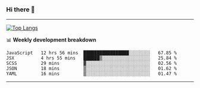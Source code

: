 ### Hi there 👋

-------
[![Top Langs](https://github-readme-stats.vercel.app/api/top-langs/?username=ashish-r)](https://github.com/anuraghazra/github-readme-stats)

📊 **Weekly development breakdown**
<!--START_SECTION:waka-->
```text
JavaScript   12 hrs 56 mins  █████████████████░░░░░░░░   67.85 % 
JSX          4 hrs 55 mins   ██████▒░░░░░░░░░░░░░░░░░░   25.84 % 
SCSS         29 mins         ▓░░░░░░░░░░░░░░░░░░░░░░░░   02.56 % 
JSON         18 mins         ▒░░░░░░░░░░░░░░░░░░░░░░░░   01.62 % 
YAML         16 mins         ▒░░░░░░░░░░░░░░░░░░░░░░░░   01.47 % 
```
<!--END_SECTION:waka-->
-------

<!--
**ashish-r/ashish-r** is a ✨ _special_ ✨ repository because its `README.md` (this file) appears on your GitHub profile.

Here are some ideas to get you started:

- 🔭 I’m currently working on ...
- 🌱 I’m currently learning ...
- 👯 I’m looking to collaborate on ...
- 🤔 I’m looking for help with ...
- 💬 Ask me about ...
- 📫 How to reach me: ...
- 😄 Pronouns: ...
- ⚡ Fun fact: ...
-->
